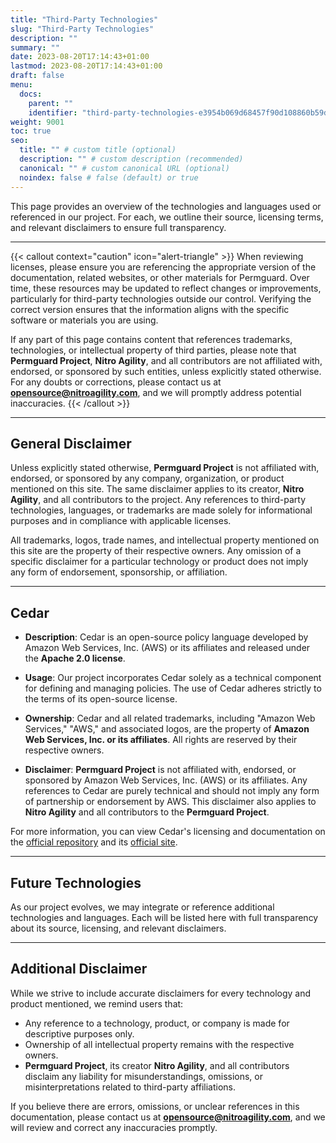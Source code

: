 ```yaml
---
title: "Third-Party Technologies"
slug: "Third-Party Technologies"
description: ""
summary: ""
date: 2023-08-20T17:14:43+01:00
lastmod: 2023-08-20T17:14:43+01:00
draft: false
menu:
  docs:
    parent: ""
    identifier: "third-party-technologies-e3954b069d68457f90d108860b59dd87"
weight: 9001
toc: true
seo:
  title: "" # custom title (optional)
  description: "" # custom description (recommended)
  canonical: "" # custom canonical URL (optional)
  noindex: false # false (default) or true
---
```

This page provides an overview of the technologies and languages used or referenced in our project. For each, we outline their source, licensing terms, and relevant disclaimers to ensure full transparency.

---

{{< callout context="caution" icon="alert-triangle" >}}
When reviewing licenses, please ensure you are referencing the appropriate version of the documentation, related websites, or other materials for Permguard. Over time, these resources may be updated to reflect changes or improvements, particularly for third-party technologies outside our control. Verifying the correct version ensures that the information aligns with the specific software or materials you are using.

If any part of this page contains content that references trademarks, technologies, or intellectual property of third parties, please note that **Permguard Project**, **Nitro Agility**, and all contributors are not affiliated with, endorsed, or sponsored by such entities, unless explicitly stated otherwise. For any doubts or corrections, please contact us at **opensource@nitroagility.com**, and we will promptly address potential inaccuracies.
{{< /callout >}}

---

## General Disclaimer

Unless explicitly stated otherwise, **Permguard Project** is not affiliated with, endorsed, or sponsored by any company, organization, or product mentioned on this site. The same disclaimer applies to its creator, **Nitro Agility**, and all contributors to the project. Any references to third-party technologies, languages, or trademarks are made solely for informational purposes and in compliance with applicable licenses.

All trademarks, logos, trade names, and intellectual property mentioned on this site are the property of their respective owners. Any omission of a specific disclaimer for a particular technology or product does not imply any form of endorsement, sponsorship, or affiliation.

---

## Cedar

- **Description**:
  Cedar is an open-source policy language developed by Amazon Web Services, Inc. (AWS) or its affiliates and released under the **Apache 2.0 license**.

- **Usage**:
  Our project incorporates Cedar solely as a technical component for defining and managing policies. The use of Cedar adheres strictly to the terms of its open-source license.

- **Ownership**:
  Cedar and all related trademarks, including "Amazon Web Services," "AWS," and associated logos, are the property of **Amazon Web Services, Inc. or its affiliates**. All rights are reserved by their respective owners.

- **Disclaimer**:
  **Permguard Project** is not affiliated with, endorsed, or sponsored by Amazon Web Services, Inc. (AWS) or its affiliates. Any references to Cedar are purely technical and should not imply any form of partnership or endorsement by AWS. This disclaimer also applies to **Nitro Agility** and all contributors to the **Permguard Project**.

For more information, you can view Cedar's licensing and documentation on the [official repository](https://github.com/cedar-policy/cedar) and its [official site](https://www.cedarpolicy.com/en).

---

## Future Technologies

As our project evolves, we may integrate or reference additional technologies and languages. Each will be listed here with full transparency about its source, licensing, and relevant disclaimers.

---

## Additional Disclaimer

While we strive to include accurate disclaimers for every technology and product mentioned, we remind users that:
- Any reference to a technology, product, or company is made for descriptive purposes only.
- Ownership of all intellectual property remains with the respective owners.
- **Permguard Project**, its creator **Nitro Agility**, and all contributors disclaim any liability for misunderstandings, omissions, or misinterpretations related to third-party affiliations.

If you believe there are errors, omissions, or unclear references in this documentation, please contact us at **opensource@nitroagility.com**, and we will review and correct any inaccuracies promptly.
